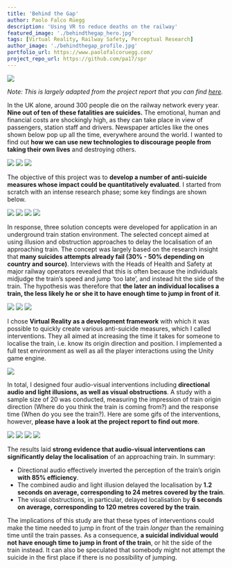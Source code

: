 ```yaml
---
title: 'Behind the Gap'
author: Paolo Falco Rüegg
description: 'Using VR to reduce deaths on the railway'
featured_image: './behindthegap_hero.jpg'
tags: [Virtual Reality, Railway Safety, Perceptual Research]
author_image: './behindthegap_profile.jpg'
portfolio_url: https://www.paolofalcoruegg.com/
project_repo_url: https://github.com/pa17/spr
---
```


![](./behindthegap_hero.jpg)

*Note: This is largely adapted from the project report that you can find [here](https://www.github.com/pa17/spr).*

In the UK alone, around 300 people die on the railway network every year. **Nine out of ten of these fatalities are suicides.** The emotional, human and financial costs are shockingly high, as they can take place in view of passengers, station staff and drivers. Newspaper articles like the ones shown below pop up all the time, everywhere around the world. I wanted to find out **how we can use new technologies to discourage people from taking their own lives** and destroying others. 

<div class="gallery" data-columns="1">
	<img src="./behindthegap_0.png" />
	<img src="./behindthegap_1.png" />
	<img src="./behindthegap_2.png" />
</div>

The objective of this project was to **develop a number of anti-suicide measures whose impact could be quantitatively evaluated**. I started from scratch with an intense research phase; some key findings are shown below. 

<div class="gallery" data-columns="2">
	<img src="./behindthegap_3.png" />
	<img src="./behindthegap_4.png" />
	<img src="./behindthegap_5.png" />
	<img src="./behindthegap_6.png" />
</div>

In response, three solution concepts were developed for application in an underground train station environment. The selected concept aimed at using illusion and obstruction approaches to delay the localisation of an approaching train. The concept was largely based on the research insight that **many suicides attempts already fail (30% - 50% depending on country and source)**. Interviews with the Heads of Health and Safety at major railway operators revealed that this is often because the individuals midjudge the train’s speed and jump ‘too late’, and instead hit the side of the train. The hypothesis was therefore that **the later an individual localises a train, the less likely he or she it to have enough time to jump in front of it**.

<div class="gallery" data-columns="3">
	<img src="./behindthegap_7.png" />
	<img src="./behindthegap_8.png" />
	<img src="./behindthegap_9.png" />
</div>

I chose **Virtual Reality as a development framework** with which it was possible to quickly create various anti-suicide measures, which I called interventions. They all aimed at increasing the time it takes for someone to localise the train, i.e. know its origin direction and position. I implemented a full test environment as well as all the player interactions using the Unity game engine.

![](./behindthegap_hero.jpg)

In total, I designed four audio-visual interventions including **directional audio and light illusions, as well as visual obstructions**. A study with a sample size of 20 was conducted, measuring the impression of train origin direction (Where do you think the train is coming from?) and the response time (When do you see the train?). Here are some gifs of the interventions, however, **please have a look at the project report to find out more**.

<div class="gallery" data-columns="2">
	<img src="./behindthegap_10.gif" />
	<img src="./behindthegap_11.gif" />
	<img src="./behindthegap_12.gif" />
	<img src="./behindthegap_13.gif" />
</div>

The results laid **strong evidence that audio-visual interventions can significantly delay the localisation** of an approaching train. In summary:

* Directional audio effectively inverted the perception of the train’s origin **with 85% efficiency**.
* The combined audio and light illusion delayed the localisation by **1.2 seconds on average, corresponding to 24 metres covered by the train**.
* The visual obstructions, in particular, delayed localisation by **6 seconds on average, corresponding to 120 metres covered by the train**.

The implications of this study are that these types of interventions could make the time needed to jump in front of the train *longer* than the remaining time until the train passes. As a consequence, **a suicidal individual would not have enough time to jump in front of the train**, or hit the side of the train instead. It can also be speculated that somebody might not attempt the suicide in the first place if there is no possibility of jumping.